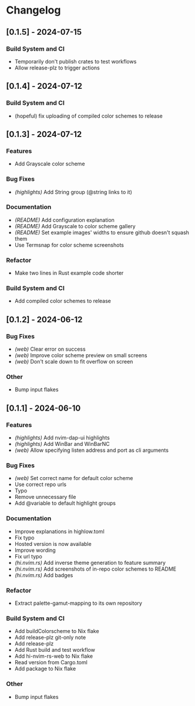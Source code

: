 # Changelog

## [0.1.5] - 2024-07-15

### Build System and CI

- Temporarily don't publish crates to test workflows
- Allow release-plz to trigger actions

## [0.1.4] - 2024-07-12

### Build System and CI

- (hopeful) fix uploading of compiled color schemes to release

## [0.1.3] - 2024-07-12

### Features

- Add Grayscale color scheme

### Bug Fixes

- *(highlights)* Add String group (@string links to it)

### Documentation

- *(README)* Add configuration explanation
- *(README)* Add Grayscale to color scheme gallery
- *(README)* Set example images' widths to ensure github doesn't squash them
- Use Termsnap for color scheme screenshots

### Refactor

- Make two lines in Rust example code shorter

### Build System and CI

- Add compiled color schemes to release

## [0.1.2] - 2024-06-12

### Bug Fixes

- *(web)* Clear error on success
- *(web)* Improve color scheme preview on small screens
- *(web)* Don't scale down to fit overflow on screen

### Other

- Bump input flakes

## [0.1.1] - 2024-06-10

### Features

- *(highlights)* Add nvim-dap-ui highlights
- *(highlights)* Add WinBar and WinBarNC
- *(web)* Allow specifying listen address and port as cli arguments

### Bug Fixes

- *(web)* Set correct name for default color scheme
- Use correct repo urls
- Typo
- Remove unnecessary file
- Add @variable to default highlight groups

### Documentation

- Improve explanations in highlow.toml
- Fix typo
- Hosted version is now available
- Improve wording
- Fix url typo
- *(hi.nvim.rs)* Add inverse theme generation to feature summary
- *(hi.nvim.rs)* Add screenshots of in-repo color schemes to README
- *(hi.nvim.rs)* Add badges

### Refactor

- Extract palette-gamut-mapping to its own repository

### Build System and CI

- Add buildColorscheme to Nix flake
- Add release-plz git-only note
- Add release-plz
- Add Rust build and test workflow
- Add hi-nvim-rs-web to Nix flake
- Read version from Cargo.toml
- Add package to Nix flake

### Other

- Bump input flakes

